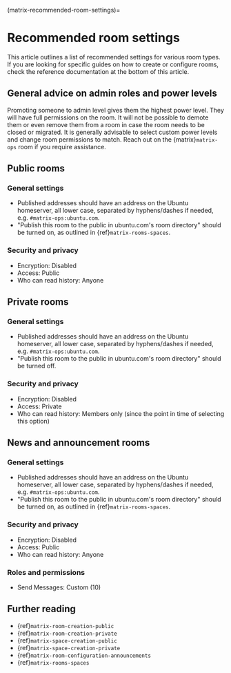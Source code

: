 (matrix-recommended-room-settings)=
# Recommended room settings

This article outlines a list of recommended settings for various room types.
If you are looking for specific guides on how to create or configure rooms, check the reference documentation at the bottom of this article.


## General advice on admin roles and power levels

Promoting someone to admin level gives them the highest power level.
They will have full permissions on the room.
It will not be possible to demote them or even remove them from a room in case the room needs to be closed or migrated. 
It is generally advisable to select custom power levels and change room permissions to match.
Reach out on the {matrix}`matrix-ops` room if you require assistance.


## Public rooms

### General settings

* Published addresses should have an address on the Ubuntu homeserver, all lower case, separated by hyphens/dashes if needed, e.g. `#matrix-ops:ubuntu.com`.
* "Publish this room to the public in ubuntu.com's room directory" should be turned on, as outlined in {ref}`matrix-rooms-spaces`.


### Security and privacy

* Encryption: Disabled
* Access: Public
* Who can read history: Anyone


## Private rooms

### General settings

* Published addresses should have an address on the Ubuntu homeserver, all lower case, separated by hyphens/dashes if needed, e.g. `#matrix-ops:ubuntu.com`.
* "Publish this room to the public in ubuntu.com's room directory" should be turned off.


### Security and privacy

* Encryption: Disabled
* Access: Private
* Who can read history: Members only (since the point in time of selecting this option)


## News and announcement rooms

### General settings

* Published addresses should have an address on the Ubuntu homeserver, all lower case, separated by hyphens/dashes if needed, e.g. `#matrix-ops:ubuntu.com`.
* "Publish this room to the public in ubuntu.com's room directory" should be turned on, as outlined in {ref}`matrix-rooms-spaces`.


### Security and privacy

* Encryption: Disabled
* Access: Public
* Who can read history: Anyone


### Roles and permissions

* Send Messages: Custom (10)


## Further reading

* {ref}`matrix-room-creation-public`
* {ref}`matrix-room-creation-private`
* {ref}`matrix-space-creation-public`
* {ref}`matrix-space-creation-private`
* {ref}`matrix-room-configuration-announcements`
* {ref}`matrix-rooms-spaces`

